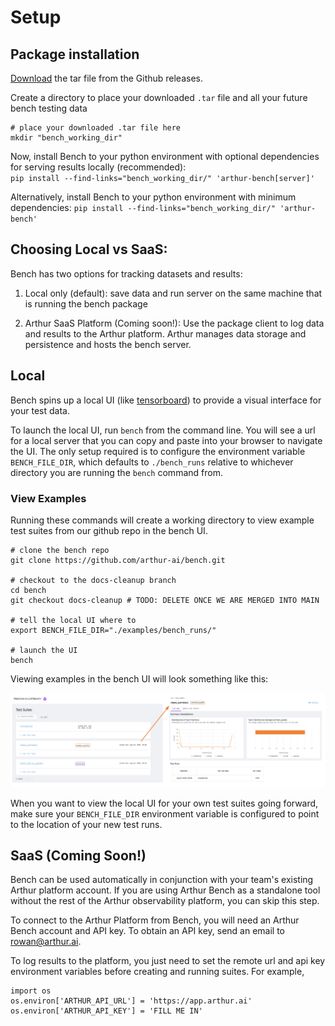 # Setup

## Package installation

[Download](https://github.com/arthur-ai/bench/releases) the tar file from the Github releases. 

Create a directory to place your downloaded `.tar` file and all your future bench testing data

```
# place your downloaded .tar file here
mkdir "bench_working_dir"
```

Now, install Bench to your python environment with optional dependencies for serving results locally (recommended):  
`pip install --find-links="bench_working_dir/" 'arthur-bench[server]'`

Alternatively, install Bench to your python environment with minimum dependencies:
`pip install --find-links="bench_working_dir/" 'arthur-bench'`

## Choosing Local vs SaaS:

Bench has two options for tracking datasets and results:

1) Local only (default): save data and run server on the same machine that is running the bench package

2) Arthur SaaS Platform (Coming soon!): Use the package client to log data and results to the Arthur platform. Arthur manages data storage and persistence and hosts the bench server.

## Local

Bench spins up a local UI (like [tensorboard](https://www.tensorflow.org/tensorboard)) to provide a visual interface for your test data. 

To launch the local UI, run `bench` from the command line. You will see a url for a local server that you can copy and paste into your browser to navigate the UI. The only setup required is to configure the environment variable `BENCH_FILE_DIR`, which defaults to `./bench_runs` relative to whichever directory you are running the `bench` command from.

### View Examples

Running these commands will create a working directory to view example test suites from our github repo in the bench UI.

```
# clone the bench repo
git clone https://github.com/arthur-ai/bench.git

# checkout to the docs-cleanup branch
cd bench
git checkout docs-cleanup # TODO: DELETE ONCE WE ARE MERGED INTO MAIN

# tell the local UI where to 
export BENCH_FILE_DIR="./examples/bench_runs/"

# launch the UI
bench
```

Viewing examples in the bench UI will look something like this:
<p align="center">
<img src="./_static/img/Bench_UI_Screenshot.png" alt="Examples UI" width="750"/>

When you want to view the local UI for your own test suites going forward, make sure your `BENCH_FILE_DIR` environment variable is configured to point to the location of your new test runs.

## SaaS (Coming Soon!)

Bench can be used automatically in conjunction with your team's existing Arthur platform account. If you are using Arthur Bench as a standalone tool without the rest of the Arthur observability platform, you can skip this step.

To connect to the Arthur Platform from Bench, you will need an Arthur Bench account and API key. To obtain an API key, send an email to rowan@arthur.ai.

To log results to the platform, you just need to set the remote url and api key environment variables before creating and running suites. For example,  
```
import os
os.environ['ARTHUR_API_URL'] = 'https://app.arthur.ai'
os.environ['ARTHUR_API_KEY'] = 'FILL ME IN'
```
